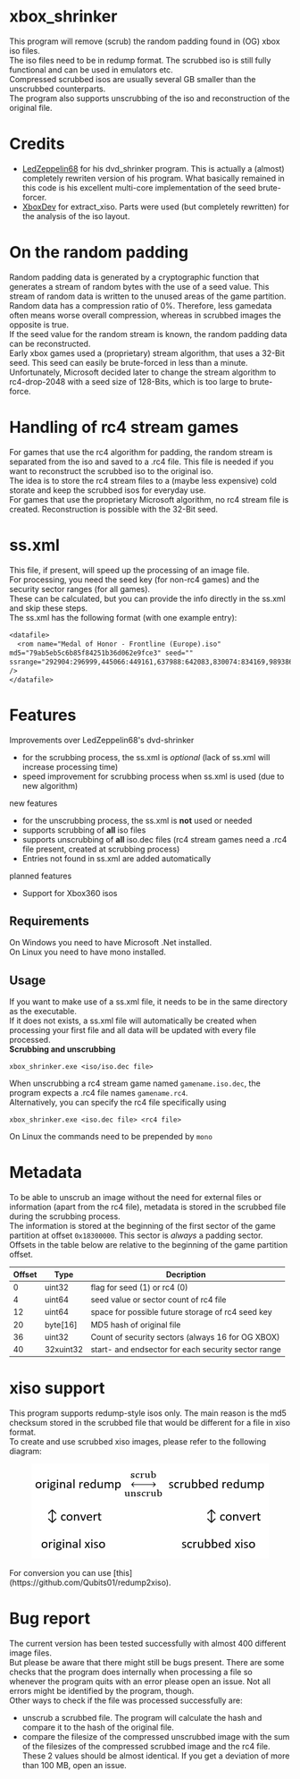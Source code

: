 # xbox_shrinker
This program will remove (scrub) the random padding found in (OG) xbox iso files.  
The iso files need to be in redump format.
The scrubbed iso is still fully functional and can be used in emulators etc.  
Compressed scrubbed isos are usually several GB smaller than the unscrubbed counterparts.  
The program also supports unscrubbing of the iso and reconstruction of the original file.

# Credits
* [LedZeppelin68](https://github.com/LedZeppelin68/dvd-shrinker) for his dvd_shrinker program. This is actually a (almost) completely rewriten version of his program. What basically remained in this code is his excellent multi-core implementation of the seed brute-forcer.
* [XboxDev](https://github.com/XboxDev/extract-xiso) for extract_xiso. Parts were used (but completely rewritten) for the analysis of the iso layout. 

# On the random padding
Random padding data is generated by a cryptographic function that generates a stream of random bytes with the use of a seed value. This stream of random data is written to the unused areas of the game partition.  
Random data has a compression ratio of 0%. Therefore, less gamedata often means worse overall compression, whereas in scrubbed images the opposite is true.  
If the seed value for the random stream is known, the random padding data can be reconstructed.  
Early xbox games used a (proprietary) stream algorithm, that uses a 32-Bit seed. This seed can easily be brute-forced in less than a minute. Unfortunately, Microsoft decided later to change the stream algorithm to rc4-drop-2048 with a seed size of 128-Bits, which is too large to brute-force.

# Handling of rc4 stream games

For games that use the rc4 algorithm for padding, the random stream is separated from the iso and saved to a .rc4 file. This file is needed if you want to reconstruct the scrubbed iso to the original iso.  
The idea is to store the rc4 stream files to a (maybe less expensive) cold storate and keep the scrubbed isos for everyday use.  
For games that use the proprietary Microsoft algorithm, no rc4 stream file is created. Reconstruction is possible with the 32-Bit seed.

# ss.xml  
This file, if present, will speed up the processing of an image file.  
For processing, you need the seed key (for non-rc4 games) and the security sector ranges (for all games).  
These can be calculated, but you can provide the info directly in the ss.xml and skip these steps.  
The ss.xml has the following format (with one example entry):  
```
<datafile>
  <rom name="Medal of Honor - Frontline (Europe).iso" md5="79ab5eb5c6b85f84251b36d062e9fce3" seed="" ssrange="292904:296999,445066:449161,637988:642083,830074:834169,989386:993481,1145254:1149349,1295804:1299899,1452676:1456771,1984150:1988245,2296762:2300857,2444274:2448369,2598770:2602865,2760160:2764255,2912312:2916407,3067248:3071343,3300562:3304657" />
</datafile>
```

# Features
Improvements over LedZeppelin68's dvd-shrinker
* for the scrubbing process, the ss.xml is *optional* (lack of ss.xml will increase processing time)
* speed improvement for scrubbing process when ss.xml is used (due to new algorithm)

new features
* for the unscrubbing process, the ss.xml is **not** used or needed
* supports scrubbing of **all** iso files
* supports unscrubbing of **all** iso.dec files (rc4 stream games need a .rc4 file present, created at scrubbing process)
* Entries not found in ss.xml are added automatically

planned features
* Support for Xbox360 isos

## Requirements
On Windows you need to have Microsoft .Net installed.  
On Linux you need to have mono installed.

## Usage  
If you want to make use of a ss.xml file, it needs to be in the same directory as the executable.  
If it does not exists, a ss.xml file will automatically be created when processing your first file and all data will be updated with every file processed.  
**Scrubbing and unscrubbing**
```
xbox_shrinker.exe <iso/iso.dec file>
```
When unscrubbing a rc4 stream game named `gamename.iso.dec`, the program expects a .rc4 file names `gamename.rc4`.  
Alternatively, you can specify the rc4 file specifically using
```
xbox_shrinker.exe <iso.dec file> <rc4 file>
```
On Linux the commands need to be prepended by `mono`

# Metadata
To be able to unscrub an image without the need for external files or information (apart from the rc4 file), metadata is stored in the scrubbed file during the scrubbing process.  
The information is stored at the beginning of the first sector of the game partition at offset `0x18300000`. This sector is *always* a padding sector.  
Offsets in the table below are relative to the beginning of the game partition offset.

| Offset | Type      | Decription                                                  |
|--------|-----------|-------------------------------------------------------------|
| 0      | uint32    | flag for seed (1) or rc4 (0)                                |
| 4      | uint64    | seed value or sector count of rc4 file                      |
| 12     | uint64    | space for possible future storage of rc4 seed key           |
| 20     | byte\[16\]| MD5 hash of original file                                   |
| 36     | uint32    | Count of security sectors (always 16 for OG XBOX)           |
| 40     | 32xuint32 | start- and endsector for each security sector range         |

# xiso support  
This program supports redump-style isos only. The main reason is the md5 checksum stored in the scrubbed file that would be different for a file in xiso format.  
To create and use scrubbed xiso images, please refer to the following diagram:
<p align="center">
<img src="pics/xiso.png">
</p>
For conversion you can use [this](https://github.com/Qubits01/redump2xiso).

# Bug report
The current version has been tested successfully with almost 400 different image files.  
But please be aware that there might still be bugs present. There are some checks that the program does internally when processing a file so whenever the program quits with an error please open an issue. Not all errors might be identified by the program, though.  
Other ways to check if the file was processed successfully are:
* unscrub a scrubbed file. The program will calculate the hash and compare it to the hash of the original file.
* compare the filesize of the compressed unscrubbed image with the sum of the filesizes of the compressed scrubbed image and the rc4 file. These 2 values should be almost identical. If you get a deviation of more than 100 MB, open an issue.

